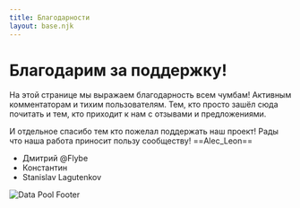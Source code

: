 ```yaml
---
title: Благодарности
layout: base.njk
---
```


# Благодарим за поддержку!
На этой странице мы выражаем благодарность всем чумбам! Активным комментаторам и тихим пользователям. Тем, кто просто зашёл сюда почитать и тем, кто приходит к нам с отзывами и предложениями.

И отдельное спасибо тем кто пожелал поддержать наш проект! Рады что наша работа приносит пользу сообществу!  ==Alec_Leon==

- Дмитрий @Flybe
- Константин
- Stanislav Lagutenkov

<img src="{{ '/images/data-pool_footer.png' | url }}" alt="Data Pool Footer" class="footer-image" />

